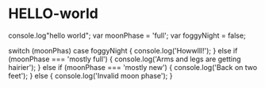 # HELLO-world
console.log"hello world";
var moonPhase = 'full';
var foggyNight = false;

switch (moonPhas)
case foggyNight
{
  console.log('Howwlll!');
}
else if (moonPhase === 'mostly full')
{
  console.log('Arms and legs are getting hairier');
}
else if (moonPhase === 'mostly new') 
{ 
  console.log('Back on two feet');
}
else
{
  console.log('Invalid moon phase');
}
